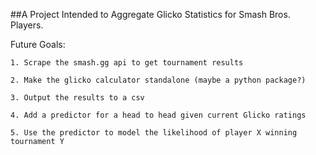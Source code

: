 ##A Project Intended to Aggregate Glicko Statistics for Smash Bros. Players.

Future Goals:

	1. Scrape the smash.gg api to get tournament results

	2. Make the glicko calculator standalone (maybe a python package?)

	3. Output the results to a csv

	4. Add a predictor for a head to head given current Glicko ratings

	5. Use the predictor to model the likelihood of player X winning tournament Y
